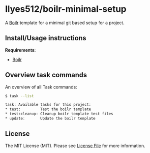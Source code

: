 # Ilyes512/boilr-minimal-setup

A [Boilr](https://github.com/Ilyes512/boilr) template for a minimal git based setup for a project.

## Install/Usage instructions

**Requirements:**
- [Boilr](https://github.com/Ilyes512/boilr#installation)

## Overview task commands

An overview of all Task commands:

```bash
$ task --list

task: Available tasks for this project:
* test:         Test the boilr template
* test:cleanup: Cleanup boilr template test files
* update:       Update the boilr template
```

## License

The MIT License (MIT). Please see [License File](LICENSE) for more information.
